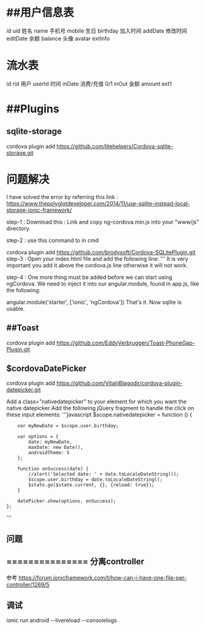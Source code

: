 ##用户信息表
=============

id uid
姓名 name
手机号 mobile
生日 birthday
加入时间 addDate
修改时间 editDate
余额   balance
头像 avatar
extInfo 

流水表
===========
id rid
用户 userId
时间  inDate
消费/充值  0/1 inOut
金额  amount
ext1

##Plugins
============
sqlite-storage
---------
cordova plugin add https://github.com/litehelpers/Cordova-sqlite-storage.git

# 问题解决
I have solved the error by referring this link : https://www.thepolyglotdeveloper.com/2014/11/use-sqlite-instead-local-storage-ionic-framework/

step-1 : Download this : Link and copy ng-cordova.min.js into your "www/js" directory.

step-2 : use this command to in cmd

cordova plugin add https://github.com/brodysoft/Cordova-SQLitePlugin.git
step-3 : Open your index.html file and add the following line:
'''<script src="js/ng-cordova.min.js"></script>
It is very important you add it above the cordova.js line otherwise it will not work.

step-4 : One more thing must be added before we can start using ngCordova. We need to inject it into our angular.module, found in app.js, like the following:

angular.module('starter', ['ionic', 'ngCordova'])
That's it. Now sqlite is usable.

##Toast
-----------------
cordova plugin add https://github.com/EddyVerbruggen/Toast-PhoneGap-Plugin.git

$cordovaDatePicker
-------------------------
cordova plugin add https://github.com/VitaliiBlagodir/cordova-plugin-datepicker.git

Add a class="nativedatepicker" to your element for which you want the native datepicker
Add the following jQuery fragment to handle the click on these input elements:
'''javascript
    $scope.nativedatepicker = function () {

        var myNewDate = $scope.user.birthday;

        var options = {
            date: myNewDate,
            maxDate: new Date(),
            androidTheme: 5
        };

        function onSuccess(date) {
            //alert('Selected date: ' + date.toLocaleDateString());
            $scope.user.birthday = date.toLocaleDateString();
            $state.go($state.current, {}, {reload: true});
        }

        datePicker.show(options, onSuccess);
    };
'''


## 问题 
===============
分离controller
--------------------
参考 https://forum.ionicframework.com/t/how-can-i-have-one-file-per-controller/1269/5


调试
-----------
ionic run android --livereload --consolelogs      


